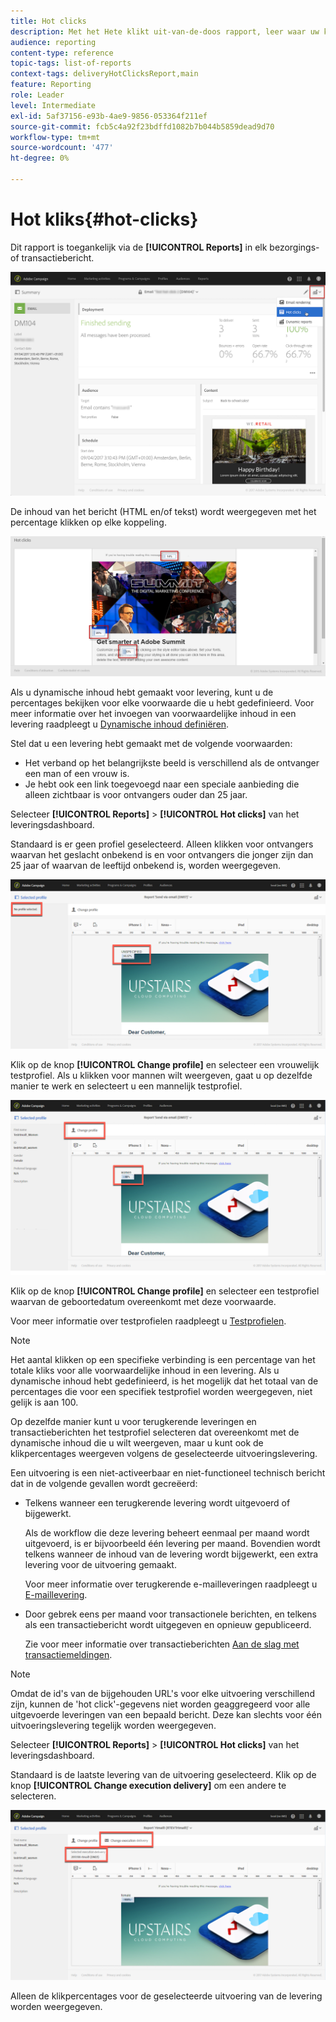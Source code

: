 ```yaml
---
title: Hot clicks
description: Met het Hete klikt uit-van-de-doos rapport, leer waar uw klant op uw levering klikte.
audience: reporting
content-type: reference
topic-tags: list-of-reports
context-tags: deliveryHotClicksReport,main
feature: Reporting
role: Leader
level: Intermediate
exl-id: 5af37156-e93b-4ae9-9856-053364f211ef
source-git-commit: fcb5c4a92f23bdffd1082b7b044b5859dead9d70
workflow-type: tm+mt
source-wordcount: '477'
ht-degree: 0%

---
```


# Hot kliks{#hot-clicks}

Dit rapport is toegankelijk via de **[!UICONTROL Reports]** in elk bezorgings- of transactiebericht.

![](assets/delivery_reports_hot-clicks_4.png)

De inhoud van het bericht (HTML en/of tekst) wordt weergegeven met het percentage klikken op elke koppeling.

![](assets/delivery_reports_10.png)

Als u dynamische inhoud hebt gemaakt voor levering, kunt u de percentages bekijken voor elke voorwaarde die u hebt gedefinieerd. Voor meer informatie over het invoegen van voorwaardelijke inhoud in een levering raadpleegt u [Dynamische inhoud definiëren](../../designing/using/personalization.md#defining-dynamic-content-in-an-email).

Stel dat u een levering hebt gemaakt met de volgende voorwaarden:

* Het verband op het belangrijkste beeld is verschillend als de ontvanger een man of een vrouw is.
* Je hebt ook een link toegevoegd naar een speciale aanbieding die alleen zichtbaar is voor ontvangers ouder dan 25 jaar.

Selecteer **[!UICONTROL Reports]** > **[!UICONTROL Hot clicks]** van het leveringsdashboard.

Standaard is er geen profiel geselecteerd. Alleen klikken voor ontvangers waarvan het geslacht onbekend is en voor ontvangers die jonger zijn dan 25 jaar of waarvan de leeftijd onbekend is, worden weergegeven.

![](assets/delivery_reports_hot-clicks_1.png)

Klik op de knop **[!UICONTROL Change profile]** en selecteer een vrouwelijk testprofiel. Als u klikken voor mannen wilt weergeven, gaat u op dezelfde manier te werk en selecteert u een mannelijk testprofiel.

![](assets/delivery_reports_hot-clicks_2.png)

Klik op de knop **[!UICONTROL Change profile]** en selecteer een testprofiel waarvan de geboortedatum overeenkomt met deze voorwaarde.

Voor meer informatie over testprofielen raadpleegt u [Testprofielen](../../audiences/using/managing-test-profiles.md).

>[!NOTE]
>
>Het aantal klikken op een specifieke verbinding is een percentage van het totale kliks voor alle voorwaardelijke inhoud in een levering. Als u dynamische inhoud hebt gedefinieerd, is het mogelijk dat het totaal van de percentages die voor een specifiek testprofiel worden weergegeven, niet gelijk is aan 100.

Op dezelfde manier kunt u voor terugkerende leveringen en transactieberichten het testprofiel selecteren dat overeenkomt met de dynamische inhoud die u wilt weergeven, maar u kunt ook de klikpercentages weergeven volgens de geselecteerde uitvoeringslevering.

Een uitvoering is een niet-activeerbaar en niet-functioneel technisch bericht dat in de volgende gevallen wordt gecreëerd:

* Telkens wanneer een terugkerende levering wordt uitgevoerd of bijgewerkt.

   Als de workflow die deze levering beheert eenmaal per maand wordt uitgevoerd, is er bijvoorbeeld één levering per maand. Bovendien wordt telkens wanneer de inhoud van de levering wordt bijgewerkt, een extra levering voor de uitvoering gemaakt.

   Voor meer informatie over terugkerende e-mailleveringen raadpleegt u [E-maillevering](../../automating/using/email-delivery.md).

* Door gebrek eens per maand voor transactionele berichten, en telkens als een transactiebericht wordt uitgegeven en opnieuw gepubliceerd.

   Zie voor meer informatie over transactieberichten [Aan de slag met transactiemeldingen](../../channels/using/getting-started-with-transactional-msg.md).

>[!NOTE]
>
>Omdat de id&#39;s van de bijgehouden URL&#39;s voor elke uitvoering verschillend zijn, kunnen de &#39;hot click&#39;-gegevens niet worden geaggregeerd voor alle uitgevoerde leveringen van een bepaald bericht. Deze kan slechts voor één uitvoeringslevering tegelijk worden weergegeven.

Selecteer **[!UICONTROL Reports]** > **[!UICONTROL Hot clicks]** van het leveringsdashboard.

Standaard is de laatste levering van de uitvoering geselecteerd. Klik op de knop **[!UICONTROL Change execution delivery]** om een andere te selecteren.

![](assets/delivery_reports_hot-clicks_3.png)

Alleen de klikpercentages voor de geselecteerde uitvoering van de levering worden weergegeven.
